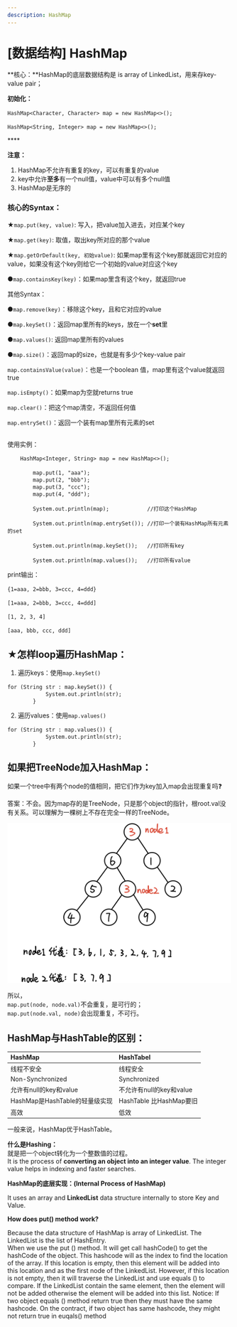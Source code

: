 ```yaml
---
description: HashMap
---
```


# \[数据结构\] HashMap

**核心：**HashMap的底层数据结构是 is array of LinkedList，用来存key-value pair；

**初始化：**

`HashMap<Character, Character> map = new HashMap<>();`

`HashMap<String, Integer> map = new HashMap<>();`

\*\*\*\*

**注意：**   
1. HashMap不允许有重复的key，可以有重复的value   
2. key中允许**至多**有一个null值，value中可以有多个null值   
3. HashMap是无序的



### **核心的Syntax：** 

★`map.put(key, value)`: 写入，把value加入进去，对应某个key 

★`map.get(key)`: 取值，取出key所对应的那个value 

★`map.getOrDefault(key, 初始value)`: 如果map里有这个key那就返回它对应的value，如果没有这个key则给它一个初始的value对应这个key

●`map.containsKey(key)`：如果map里含有这个key，就返回true 





其他Syntax：

●`map.remove(key)`：移除这个key，且和它对应的value

●`map.keySet()`：返回map里所有的keys，放在一个**set**里

●`map.values()`: 返回map里所有的values

●`map.size()`：返回map的size，也就是有多少个key-value pair

`map.containsValue(value)`：也是一个boolean 值，map里有这个value就返回true 

`map.isEmpty()`：如果map为空就returns true 

`map.clear()`：把这个map清空，不返回任何值

`map.entrySet()`：返回一个装有map里所有元素的set 

## 

使用实例：

```text
    HashMap<Integer, String> map = new HashMap<>();
		
		map.put(1, "aaa");
		map.put(2, "bbb");
		map.put(3, "ccc");
		map.put(4, "ddd");

		System.out.println(map);            //打印这个HashMap
		
		System.out.println(map.entrySet()); //打印一个装有HashMap所有元素的set 
		
		System.out.println(map.keySet());   //打印所有key
		
		System.out.println(map.values());   //打印所有value
```

print输出：

`{1=aaa, 2=bbb, 3=ccc, 4=ddd}`

`[1=aaa, 2=bbb, 3=ccc, 4=ddd]`

`[1, 2, 3, 4]`

`[aaa, bbb, ccc, ddd]`

    

## **★怎样loop遍历HashMap：**

1. 遍历keys：使用`map.keySet()`

```text
for (String str : map.keySet()) {
			System.out.println(str);
		}
```

2. 遍历values：使用`map.values()`

```text
for (String str : map.values()) {
			System.out.println(str);
		}
```





## 如果把TreeNode加入HashMap：

如果一个tree中有两个node的值相同，把它们作为key加入map会出现重复吗❓

答案：不会。因为map存的是TreeNode，只是那个object的指针，根root.val没有关系。可以理解为一棵树上不存在完全一样的TreeNode。

![](.gitbook/assets/img_6443.jpg)

所以，  
`map.put(node, node.val)`不会重复，是可行的；  
`map.put(node.val, node)`会出现重复，不可行。







## **HashMap与HashTable的区别：**

| **HashMap** | **HashTabel** |
| :--- | :--- |
| 线程不安全 | 线程安全 |
| Non-Synchronized | Synchronized |
| 允许有null的key和value | 不允许有null的key和value |
| HashMap是HashTable的轻量级实现 | HashTable 比HashMap要旧     |
| 高效 | 低效 |



一般来说，HashMap优于HashTable。









**什么是Hashing：**  
就是把一个object转化为一个整数值的过程。  
It is the process of **converting an object into an integer value**. The integer value helps in indexing and faster searches.



**HashMap的底层实现：\(Internal Process of HashMap\)**

It uses an array and **LinkedList** data structure internally to store Key and Value.



**How does put\(\) method work?** 

Because the data structure of HashMap is array of LinkedList. The LinkedList is the list of HashEntry.   
When we use the put \(\) method. It will get call hashCode\(\) to get the hashCode of the object. This hashcode will as the index to find the location of the array. If this location is empty, then this element will be added into this location and as the first node of the LinkedList. However, if this location is not empty, then it will traverse the LinkedList and use equals \(\) to compare. If the LinkedList contain the same element, then the element will not be added otherwise the element will be added into this list. Notice: If two object equals \(\) method return true then they must have the same hashcode. On the contract, if two object has same hashcode, they might not return true in euqals\(\) method







